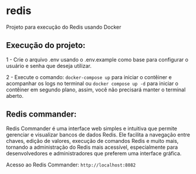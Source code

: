 # redis

Projeto para execução do Redis usando Docker

## Execução do projeto:

1 - Crie o arquivo .env usando o .env.example como base para configurar o usuário e senha que deseja utilizar.

2 - Execute o comando: ```docker-compose up``` para iniciar o contêiner e acompanhar os logs no terminal ou ```docker compose up -d``` para iniciar o contêiner em segundo plano, assim, você não precisará manter o terminal aberto.

## Redis commander:
Redis Commander é uma interface web simples e intuitiva que permite gerenciar e visualizar bancos de dados Redis. Ele facilita a navegação entre chaves, edição de valores, execução de comandos Redis e muito mais, tornando a administração do Redis mais acessível, especialmente para desenvolvedores e administradores que preferem uma interface gráfica.

Acesso ao Redis Commander:
```http://localhost:8082```
